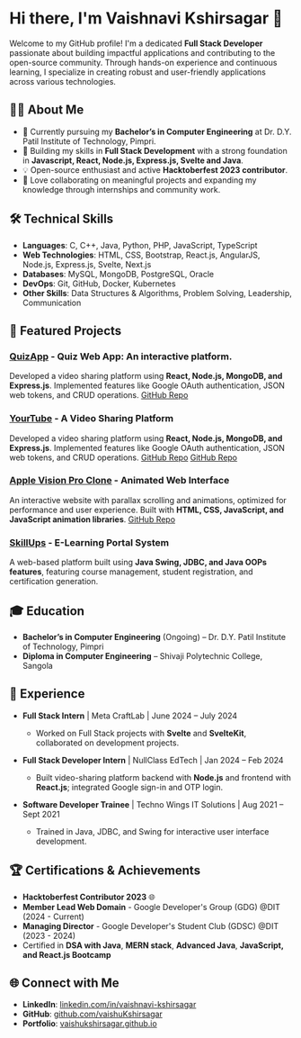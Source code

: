 # Hi there, I'm Vaishnavi Kshirsagar 👋

Welcome to my GitHub profile! I'm a dedicated **Full Stack Developer** passionate about building impactful applications and contributing to the open-source community. Through hands-on experience and continuous learning, I specialize in creating robust and user-friendly applications across various technologies.

## 👩‍💻 About Me
- 🔭 Currently pursuing my **Bachelor’s in Computer Engineering** at Dr. D.Y. Patil Institute of Technology, Pimpri.
- 🌱 Building my skills in **Full Stack Development** with a strong foundation in **Javascript, React, Node.js, Express.js, Svelte and Java**.
- 💡 Open-source enthusiast and active **Hacktoberfest 2023 contributor**.
- 🤝 Love collaborating on meaningful projects and expanding my knowledge through internships and community work.

## 🛠️ Technical Skills
- **Languages**: C, C++, Java, Python, PHP, JavaScript, TypeScript
- **Web Technologies**: HTML, CSS, Bootstrap, React.js, AngularJS, Node.js, Express.js, Svelte, Next.js
- **Databases**: MySQL, MongoDB, PostgreSQL, Oracle
- **DevOps**: Git, GitHub, Docker, Kubernetes
- **Other Skills**: Data Structures & Algorithms, Problem Solving, Leadership, Communication

## 🌟 Featured Projects
### [QuizApp](https://quizapp-upraised.netlify.app/) - Quiz Web App: An interactive platform.
Developed a video sharing platform using **React, Node.js, MongoDB, and Express.js**. Implemented features like Google OAuth authentication, JSON web tokens, and CRUD operations. [GitHub Repo](https://github.com/vaishuKshirsagar/upraised-quizApp)

### [YourTube](https://yourtube5050.netlify.app) - A Video Sharing Platform
Developed a video sharing platform using **React, Node.js, MongoDB, and Express.js**. Implemented features like Google OAuth authentication, JSON web tokens, and CRUD operations. [GitHub Repo](https://github.com/vaishuKshirsagar/yourtube_project)
[GitHub Repo](https://github.com/vaishuKshirsagar/yourtube-backend)

### [Apple Vision Pro Clone](https://vaishukshirsagar.github.io/vision-pro.github.io/) - Animated Web Interface
An interactive website with parallax scrolling and animations, optimized for performance and user experience. Built with **HTML, CSS, JavaScript, and JavaScript animation libraries**. [GitHub Repo](https://github.com/vaishuKshirsagar/vision-pro.github.io)

### [SkillUps](https://github.com/vaishuKshirsagar/E-Learning_Portal) - E-Learning Portal System
A web-based platform built using **Java Swing, JDBC, and Java OOPs features**, featuring course management, student registration, and certification generation.

## 🎓 Education
- **Bachelor’s in Computer Engineering** (Ongoing) – Dr. D.Y. Patil Institute of Technology, Pimpri
- **Diploma in Computer Engineering** – Shivaji Polytechnic College, Sangola

## 💼 Experience
- **Full Stack Intern** | Meta CraftLab | June 2024 – July 2024
  - Worked on Full Stack projects with **Svelte** and **SvelteKit**, collaborated on development projects.

- **Full Stack Developer Intern** | NullClass EdTech | Jan 2024 – Feb 2024
  - Built video-sharing platform backend with **Node.js** and frontend with **React.js**; integrated Google sign-in and OTP login.

- **Software Developer Trainee** | Techno Wings IT Solutions | Aug 2021 – Sept 2021
  - Trained in Java, JDBC, and Swing for interactive user interface development.

## 🏆 Certifications & Achievements
- **Hacktoberfest Contributor 2023** 🌐
- **Member Lead Web Domain** - Google Developer's Group (GDG) @DIT (2024 - Current)
- **Managing Director** - Google Developer's Student Club (GDSC) @DIT (2023 - 2024)
- Certified in **DSA with Java**, **MERN stack**, **Advanced Java**, **JavaScript, and React.js Bootcamp**

## 🌐 Connect with Me
- **LinkedIn**: [linkedin.com/in/vaishnavi-kshirsagar](https://www.linkedin.com/in/vaishnavi-kshirsagar-636461228)
- **GitHub**: [github.com/vaishuKshirsagar](https://github.com/vaishuKshirsagar)
- **Portfolio**: [vaishukshirsagar.github.io](https://vaishukshirsagar.github.io/vaishnavi-porfolio/)

